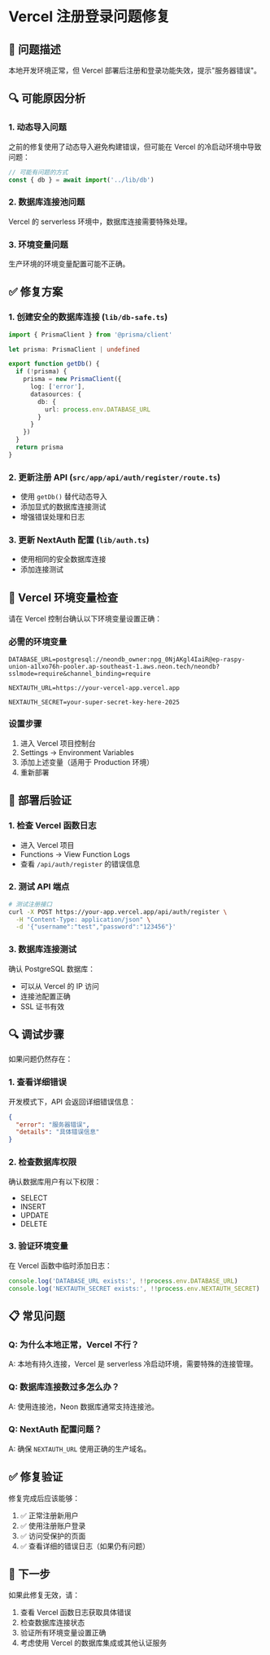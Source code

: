 # Vercel 注册登录问题修复

## 🐛 问题描述
本地开发环境正常，但 Vercel 部署后注册和登录功能失效，提示"服务器错误"。

## 🔍 可能原因分析

### 1. 动态导入问题
之前的修复使用了动态导入避免构建错误，但可能在 Vercel 的冷启动环境中导致问题：
```typescript
// 可能有问题的方式
const { db } = await import('../lib/db')
```

### 2. 数据库连接池问题
Vercel 的 serverless 环境中，数据库连接需要特殊处理。

### 3. 环境变量问题
生产环境的环境变量配置可能不正确。

## ✅ 修复方案

### 1. 创建安全的数据库连接 (`lib/db-safe.ts`)
```typescript
import { PrismaClient } from '@prisma/client'

let prisma: PrismaClient | undefined

export function getDb() {
  if (!prisma) {
    prisma = new PrismaClient({
      log: ['error'],
      datasources: {
        db: {
          url: process.env.DATABASE_URL
        }
      }
    })
  }
  return prisma
}
```

### 2. 更新注册 API (`src/app/api/auth/register/route.ts`)
- 使用 `getDb()` 替代动态导入
- 添加显式的数据库连接测试
- 增强错误处理和日志

### 3. 更新 NextAuth 配置 (`lib/auth.ts`)
- 使用相同的安全数据库连接
- 添加连接测试

## 🔧 Vercel 环境变量检查

请在 Vercel 控制台确认以下环境变量设置正确：

### 必需的环境变量
```
DATABASE_URL=postgresql://neondb_owner:npg_0NjAKgl4IaiR@ep-raspy-union-a1lxo76h-pooler.ap-southeast-1.aws.neon.tech/neondb?sslmode=require&channel_binding=require

NEXTAUTH_URL=https://your-vercel-app.vercel.app

NEXTAUTH_SECRET=your-super-secret-key-here-2025
```

### 设置步骤
1. 进入 Vercel 项目控制台
2. Settings → Environment Variables  
3. 添加上述变量（适用于 Production 环境）
4. 重新部署

## 🚀 部署后验证

### 1. 检查 Vercel 函数日志
- 进入 Vercel 项目
- Functions → View Function Logs
- 查看 `/api/auth/register` 的错误信息

### 2. 测试 API 端点
```bash
# 测试注册接口
curl -X POST https://your-app.vercel.app/api/auth/register \
  -H "Content-Type: application/json" \
  -d '{"username":"test","password":"123456"}'
```

### 3. 数据库连接测试
确认 PostgreSQL 数据库：
- 可以从 Vercel 的 IP 访问
- 连接池配置正确
- SSL 证书有效

## 🔍 调试步骤

如果问题仍然存在：

### 1. 查看详细错误
开发模式下，API 会返回详细错误信息：
```json
{
  "error": "服务器错误",
  "details": "具体错误信息"
}
```

### 2. 检查数据库权限
确认数据库用户有以下权限：
- SELECT
- INSERT  
- UPDATE
- DELETE

### 3. 验证环境变量
在 Vercel 函数中临时添加日志：
```typescript
console.log('DATABASE_URL exists:', !!process.env.DATABASE_URL)
console.log('NEXTAUTH_SECRET exists:', !!process.env.NEXTAUTH_SECRET)
```

## 📋 常见问题

### Q: 为什么本地正常，Vercel 不行？
A: 本地有持久连接，Vercel 是 serverless 冷启动环境，需要特殊的连接管理。

### Q: 数据库连接数过多怎么办？
A: 使用连接池，Neon 数据库通常支持连接池。

### Q: NextAuth 配置问题？
A: 确保 `NEXTAUTH_URL` 使用正确的生产域名。

## ✅ 修复验证

修复完成后应该能够：
1. ✅ 正常注册新用户
2. ✅ 使用注册账户登录
3. ✅ 访问受保护的页面
4. ✅ 查看详细的错误日志（如果仍有问题）

## 🎯 下一步

如果此修复无效，请：
1. 查看 Vercel 函数日志获取具体错误
2. 检查数据库连接状态
3. 验证所有环境变量设置正确
4. 考虑使用 Vercel 的数据库集成或其他认证服务
